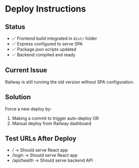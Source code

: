 # Deploy Instructions

## Status
- ✅ Frontend build integrated in `dist/` folder
- ✅ Express configured to serve SPA
- ✅ Package.json scripts updated
- ✅ Backend compiled and ready

## Current Issue
Railway is still running the old version without SPA configuration.

## Solution
Force a new deploy by:
1. Making a commit to trigger auto-deploy OR
2. Manual deploy from Railway dashboard

## Test URLs After Deploy
- / → Should serve React app
- /login → Should serve React app  
- /api/health → Should serve backend API